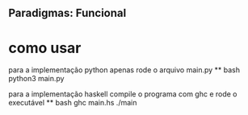 ## Paradigmas: Funcional

# como usar
para a implementação python apenas rode o arquivo main.py
** bash
python3 main.py

para a implementação haskell compile o programa com ghc e rode o executável
** bash
ghc main.hs
./main
